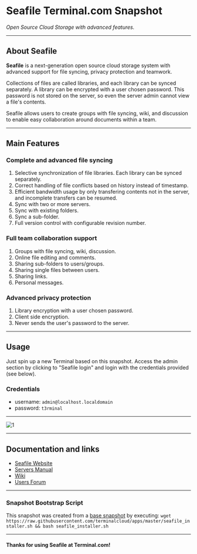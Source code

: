 # **Seafile** Terminal.com Snapshot

*Open Source Cloud Storage with advanced features.*

---

## About Seafile

**Seafile** is a next-generation open source cloud storage system with advanced support for file syncing, privacy protection and teamwork.

Collections of files are called libraries, and each library can be synced separately. A library can be encrypted with a user chosen password. This password is not stored on the server, so even the server admin cannot view a file's contents.

Seafile allows users to create groups with file syncing, wiki, and discussion to enable easy collaboration around documents within a team.

---

## Main Features

### Complete and advanced file syncing

1. Selective synchronization of file libraries. Each library can be synced separately.
2. Correct handling of file conflicts based on history instead of timestamp.
3. Efficient bandwidth usage by only transfering contents not in the server, and incomplete transfers can be resumed.
4. Sync with two or more servers.
5. Sync with existing folders.
6. Sync a sub-folder.
7. Full version control with configurable revision number.


### Full team collaboration support

1. Groups with file syncing, wiki, discussion.
2. Online file editing and comments.
3. Sharing sub-folders to users/groups.
4. Sharing single files between users.
5. Sharing links.
6. Personal messages.

### Advanced privacy protection

1. Library encryption with a user chosen password.
2. Client side encryption.
3. Never sends the user's password to the server.

---

## Usage

Just spin up a new Terminal based on this snapshot. Access the admin section by clicking to "Seafile login" and login with the credentials provided (see below).

### Credentials

- username: `admin@localhost.localdomain`
- password: `t3rminal`

---

![1](http://i.imgur.com/aUYaYab.png)

---

## Documentation and links

- [Seafile Website](http://seafile.com/en/home/)
- [Servers Manual](http://manual.seafile.com/)
- [Wiki](https://seacloud.cc/group/3/wiki/)
- [Users Forum](https://groups.google.com/forum/#!forum/seafile)

---

### Snapshot Bootstrap Script

This snapshot was created from a [base snapshot](https://www.terminal.com/tiny/FzpHiTXG1K) by executing:
`wget https://raw.githubusercontent.com/terminalcloud/apps/master/seafile_installer.sh && bash seafile_installer.sh`

---

#### Thanks for using Seafile at Terminal.com!
